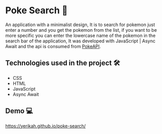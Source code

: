 # Poke Search 🔎
An application with a minimalist design, It is to search for pokemon just enter a number and you get the pokemon from the list, if you want to be more specific you can enter the lowercase name of the pokemon in the search bar of the application, It was developed with JavaScript | Async Await and the api is consumed from [PokeAPI](https://pokeapi.co/).

## Technologies used in the project 🛠

- CSS
- HTML
- JavaScript
- Async Await

## Demo 💻

https://yerikah.github.io/poke-search/
